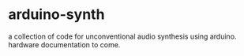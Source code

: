 # arduino-synth

a collection of code for unconventional audio synthesis using arduino. hardware documentation to come.
